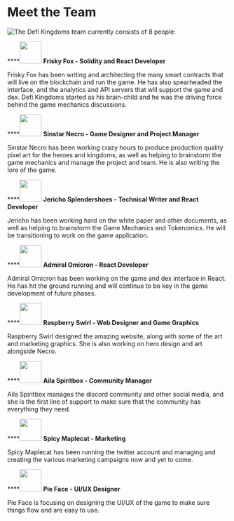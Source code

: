 # Meet the Team

![ The Defi Kingdoms team currently consists of 8 people:](https://dfk-hv.b-cdn.net/website-media/images/team-chart3.png)

\*\*\*\*<img src="https://dfk-hv.b-cdn.net/website-media/images/71ye+qfdz5l._ac_sl1500_-1-.jpg" width="50" height="50" /> **Frisky Fox - Solidity and React Developer**

Frisky Fox has been writing and architecting the many smart contracts that will live on the blockchain and run the game. He has also spearheaded the interface, and the analytics and API servers that will support the game and dex. Defi Kingdoms started as his brain-child and he was the driving force behind the game mechanics discussions.

\*\*\*\*<img src="https://dfk-hv.b-cdn.net/website-media/images/screen-shot-2021-08-01-at-10.44.58-pm.png" width="50" height="50" /> **Sinstar Necro - Game Designer and Project Manager**

Sinstar Necro has been working crazy hours to produce production quality pixel art for the heroes and kingdoms, as well as helping to brainstorm the game mechanics and manage the project and team. He is also writing the lore of the game.

\*\*\*\*<img src="https://dfk-hv.b-cdn.net/website-media/images/screen-shot-2021-08-01-at-10.43.40-pm.png" width="50" height="50" /> **Jericho Splendershoes - Technical Writer and React Developer**

Jericho has been working hard on the white paper and other documents, as well as helping to brainstorm the Game Mechanics and Tokenomics. He will be transitioning to work on the game application.

\*\*\*\*<img src="https://dfk-hv.b-cdn.net/website-media/images/screen-shot-2021-08-01-at-10.44.05-pm.png" width="50" height="50" /> **Admiral Omicron - React Developer**

Admiral Omicron has been working on the game and dex interface in React. He has hit the ground running and will continue to be key in the game development of future phases.

\*\*\*\*<img src="https://dfk-hv.b-cdn.net/website-media/images/screen-shot-2021-08-01-at-10.44.35-pm.png" width="50" height="50" /> **Raspberry Swirl - Web Designer and Game Graphics**

Raspberry Swirl designed the amazing website, along with some of the art and marketing graphics. She is also working on hero design and art alongside Necro.

\*\*\*\*<img src="https://dfk-hv.b-cdn.net/website-media/images/screen-shot-2021-08-01-at-10.45.26-pm.png" width="50" height="50" /> **Aila Spiritbox - Community Manager**

Aila Spiritbox manages the discord community and other social media, and she is the first line of support to make sure that the community has everything they need.

\*\*\*\*<img src="https://dfk-hv.b-cdn.net/website-media/images/spicy-maple-cat.gif" width="50" height="50" /> **Spicy Maplecat - Marketing**

Spicy Maplecat has been running the twitter account and managing and creating the various marketing campaigns now and yet to come.

\*\*\*\*<img src="https://dfk-hv.b-cdn.net/website-media/images/screen-shot-2021-08-01-at-10.44.18-pm.png" width="50" height="50" /> **Pie Face - UI/UX Designer**

Pie Face is focusing on designing the UI/UX of the game to make sure things flow and are easy to use.

